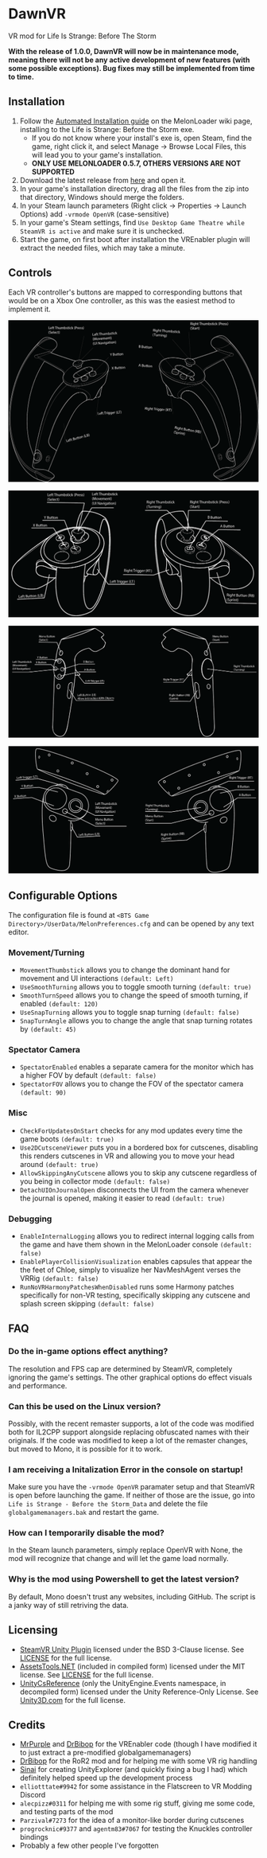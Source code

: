 # DawnVR
VR mod for Life Is Strange: Before The Storm

**With the release of 1.0.0, DawnVR will now be in maintenance mode, meaning there will not be any active development of new features (with some possible exceptions). Bug fixes may still be implemented from time to time.**

## Installation
1. Follow the [Automated Installation guide](https://melonwiki.xyz/#/?id=automated-installation) on the MelonLoader wiki page, installing to the Life is Strange: Before the Storm exe.
   - If you do not know where your install's exe is, open Steam, find the game, right click it, and select Manage -> Browse Local Files, this will lead you to your game's installation.
   - **ONLY USE MELONLOADER 0.5.7, OTHERS VERSIONS ARE NOT SUPPORTED**
2. Download the latest release from [here](https://github.com/TrevTV/DawnVR/releases/latest) and open it.
3. In your game's installation directory, drag all the files from the zip into that directory, Windows should merge the folders.
4. In your Steam launch parameters (Right click -> Properties -> Launch Options) add `-vrmode OpenVR` (case-sensitive)
5. In your game's Steam settings, find `Use Desktop Game Theatre while SteamVR is active` and make sure it is unchecked.
6. Start the game, on first boot after installation the VREnabler plugin will extract the needed files, which may take a minute.

## Controls
Each VR controller's buttons are mapped to corresponding buttons that would be on a Xbox One controller, as this was the easiest method to implement it.

![Valve Knuckles Controller Diagram](./Assets/KnucklesControls.png)

![Oculus Touch Controller Diagram](./Assets/TouchControls.png)

![HTC Vive Wand Controller Diagram](./Assets/ViveControls.png)

![WMR Motion Controller Diagram](./Assets/WMRControls.png)

## Configurable Options
The configuration file is found at `<BTS Game Directory>/UserData/MelonPreferences.cfg` and can be opened by any text editor.

### Movement/Turning
- `MovementThumbstick` allows you to change the dominant hand for movement and UI interactions `(default: Left)`
- `UseSmoothTurning` allows you to toggle smooth turning `(default: true)`
- `SmoothTurnSpeed` allows you to change the speed of smooth turning, if enabled `(default: 120)`
- `UseSnapTurning` allows you to toggle snap turning `(default: false)`
- `SnapTurnAngle` allows you to change the angle that snap turning rotates by `(default: 45)`

### Spectator Camera
- `SpectatorEnabled` enables a separate camera for the monitor which has a higher FOV by default `(default: false)`
- `SpectatorFOV` allows you to change the FOV of the spectator camera `(default: 90)`

### Misc
- `CheckForUpdatesOnStart` checks for any mod updates every time the game boots `(default: true)`
- `Use2DCutsceneViewer` puts you in a bordered box for cutscenes, disabling this renders cutscenes in VR and allowing you to move your head around `(default: true)`
- `AllowSkippingAnyCutscene` allows you to skip any cutscene regardless of you being in collector mode `(default: false)`
- `DetachUIOnJournalOpen` disconnects the UI from the camera whenever the journal is opened, making it easier to read `(default: true)`

### Debugging
- `EnableInternalLogging` allows you to redirect internal logging calls from the game and have them shown in the MelonLoader console `(default: false)`
- `EnablePlayerCollisionVisualization` enables capsules that appear the the feet of Chloe, simply to visualize her NavMeshAgent verses the VRRig `(default: false)`
- `RunNoVRHarmonyPatchesWhenDisabled` runs some Harmony patches specifically for non-VR testing, specifically skipping any cutscene and splash screen skipping `(default: false)`

## FAQ

### Do the in-game options effect anything?
The resolution and FPS cap are determined by SteamVR, completely ignoring the game's settings. The other graphical options do effect visuals and performance.

### Can this be used on the Linux version?
Possibly, with the recent remaster supports, a lot of the code was modified both for IL2CPP support alongside replacing obfuscated names with their originals. If the code was modified to keep a lot of the remaster changes, but moved to Mono, it is possible for it to work.

### I am receiving a Initalization Error in the console on startup!
Make sure you have the `-vrmode OpenVR` paramater setup and that SteamVR is open before launching the game. If neither of those are the issue, go into `Life is Strange - Before the Storm_Data` and delete the file `globalgamemanagers.bak` and restart the game.

### How can I temporarily disable the mod?
In the Steam launch parameters, simply replace OpenVR with None, the mod will recognize that change and will let the game load normally.

### Why is the mod using Powershell to get the latest version?
By default, Mono doesn't trust any websites, including GitHub. The script is a janky way of still retriving the data.

## Licensing
- [SteamVR Unity Plugin](https://github.com/ValveSoftware/steamvr_unity_plugin) licensed under the BSD 3-Clause license. See [LICENSE](https://github.com/ValveSoftware/steamvr_unity_plugin/blob/master/LICENSE) for the full license.
- [AssetsTools.NET](https://github.com/nesrak1/AssetsTools.NET/) (included in compiled form) licensed under the MIT license. See [LICENSE](https://github.com/nesrak1/AssetsTools.NET/blob/master/LICENSE) for the full license.
- [UnityCsReference](https://github.com/Unity-Technologies/UnityCsReference/) (only the UnityEngine.Events namespace, in decompiled form) licensed under the Unity Reference-Only License. See [Unity3D.com](https://unity3d.com/legal/licenses/Unity_Reference_Only_License) for the full license.

## Credits
- [MrPurple](https://github.com/MrPurple6411) and [DrBibop](https://github.com/DrBibop) for the VREnabler code (though I have modified it to just extract a pre-modified globalgamemanagers)
- [DrBibop](https://github.com/DrBibop) for the RoR2 mod and for helping me with some VR rig handling
- [Sinai](https://github.com/sinai-dev/) for creating UnityExplorer (and quickly fixing a bug I had) which definitely helped speed up the development process
- `elliotttate#9942` for some assistance in the Flatscreen to VR Modding Discord
- `alecpizz#0311` for helping me with some rig stuff, giving me some code, and testing parts of the mod
- `Parzival#7273` for the idea of a monitor-like border during cutscenes
- `progrocknic#9377` and `agentm83#7067` for testing the Knuckles controller bindings
- Probably a few other people I've forgotten
